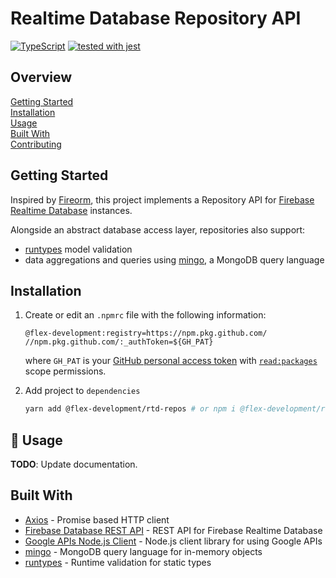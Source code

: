 # Realtime Database Repository API

[![TypeScript](https://badgen.net/badge/-/typescript?icon=typescript&label)](https://www.typescriptlang.org/)
[![tested with jest](https://img.shields.io/badge/tested_with-jest-99424f.svg)](https://github.com/facebook/jest)

## Overview

[Getting Started](#getting-started)  
[Installation](#installation)  
[Usage](#🚧-usage)  
[Built With](#built-with)  
[Contributing](docs/CONTRIBUTING.md)

## Getting Started

Inspired by [Fireorm][1], this project implements a Repository API for [Firebase
Realtime Database][2] instances.

Alongside an abstract database access layer, repositories also support:

- [runtypes][3] model validation
- data aggregations and queries using [mingo][4], a MongoDB query language

## Installation

1. Create or edit an `.npmrc` file with the following information:

   ```utf-8
   @flex-development:registry=https://npm.pkg.github.com/
   //npm.pkg.github.com/:_authToken=${GH_PAT}
   ```

   where `GH_PAT` is your [GitHub personal access token][5] with
   [`read:packages`][6] scope permissions.

2. Add project to `dependencies`

   ```zsh
   yarn add @flex-development/rtd-repos # or npm i @flex-development/rtd-repos
   ```

## :construction: Usage

**TODO**: Update documentation.

## Built With

- [Axios][7] - Promise based HTTP client
- [Firebase Database REST API][2] - REST API for Firebase Realtime Database
- [Google APIs Node.js Client][8] - Node.js client library for using Google APIs
- [mingo][4] - MongoDB query language for in-memory objects
- [runtypes][3] - Runtime validation for static types

[1]: https://github.com/wovalle/fireorm
[2]: https://firebase.google.com/docs/reference/rest/database
[3]: https://github.com/pelotom/runtypes
[4]: https://github.com/kofrasa/mingo
[5]:
  https://docs.github.com/en/github/authenticating-to-github/creating-a-personal-access-token
[6]:
  https://docs.github.com/en/developers/apps/scopes-for-oauth-apps#available-scopes
[7]: https://github.com/axios/axios
[8]: https://github.com/googleapis/google-api-nodejs-client
